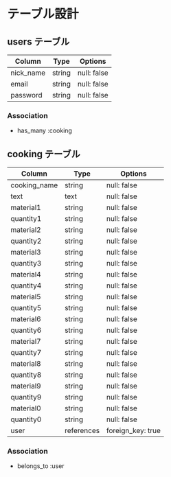 # テーブル設計

## users テーブル

| Column    | Type   | Options     |
| --------- | ------ | ----------- |
| nick_name | string | null: false |
| email     | string | null: false |
| password  | string | null: false |


### Association
- has_many :cooking


## cooking テーブル

| Column       | Type       | Options           |
| ------------ | ---------- | ----------------- |
| cooking_name | string     | null: false       |
| text         | text       | null: false       |
| material1    | string     | null: false       |
| quantity1    | string     | null: false       |
| material2    | string     | null: false       |
| quantity2    | string     | null: false       |
| material3    | string     | null: false       |
| quantity3    | string     | null: false       |
| material4    | string     | null: false       |
| quantity4    | string     | null: false       |
| material5    | string     | null: false       |
| quantity5    | string     | null: false       |
| material6    | string     | null: false       |
| quantity6    | string     | null: false       |
| material7    | string     | null: false       |
| quantity7    | string     | null: false       |
| material8    | string     | null: false       |
| quantity8    | string     | null: false       |
| material9    | string     | null: false       |
| quantity9    | string     | null: false       |
| material0    | string     | null: false       |
| quantity0    | string     | null: false       |
| user         | references | foreign_key: true |


### Association
- belongs_to :user

